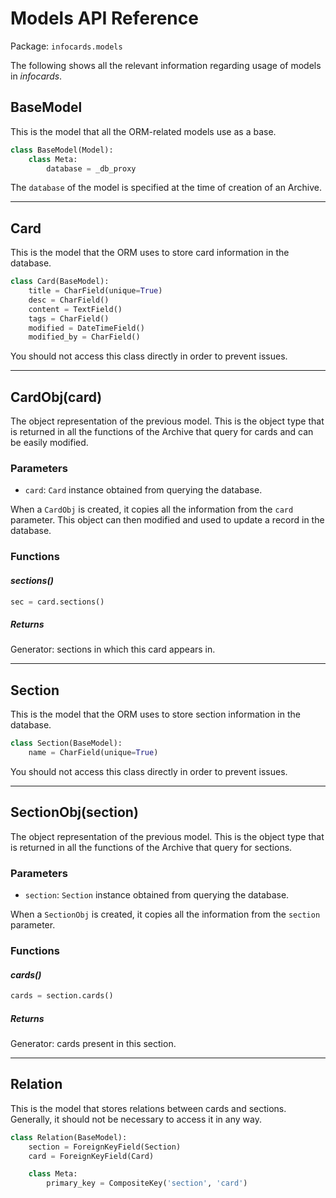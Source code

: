 # Models API Reference

Package: `infocards.models`

The following shows all the relevant information regarding usage of models in *infocards*.

## BaseModel

This is the model that all the ORM-related models use as a base.

~~~python
class BaseModel(Model):
    class Meta:
        database = _db_proxy
~~~

The `database` of the model is specified at the time of creation of an Archive.

---

## Card

This is the model that the ORM uses to store card information in the database.

~~~python
class Card(BaseModel):
    title = CharField(unique=True)
    desc = CharField()
    content = TextField()
    tags = CharField()
    modified = DateTimeField()
    modified_by = CharField()
~~~

You should not access this class directly in order to prevent issues.

---

## CardObj(card)

The object representation of the previous model. This is the object type that is returned in all the functions of the Archive that query for cards and can be easily modified.

### Parameters

- `card`: `Card` instance obtained from querying the database.

When a `CardObj` is created, it copies all the information from the `card` parameter. This object can then modified and used to update a record in the database.

### Functions

#### _**sections()**_

~~~python
sec = card.sections()
~~~

##### Returns

Generator: sections in which this card appears in.

---

## Section

This is the model that the ORM uses to store section information in the database.

~~~python
class Section(BaseModel):
    name = CharField(unique=True)
~~~

You should not access this class directly in order to prevent issues.

---

## SectionObj(section)

The object representation of the previous model. This is the object type that is returned in all the functions of the Archive that query for sections.

### Parameters

- `section`: `Section` instance obtained from querying the database.

When a `SectionObj` is created, it copies all the information from the `section` parameter.

### Functions

#### _**cards()**_

~~~python
cards = section.cards()
~~~

##### Returns

Generator: cards present in this section.

---

## Relation

This is the model that stores relations between cards and sections. Generally, it should not be necessary to access it in any way.

~~~python
class Relation(BaseModel):
    section = ForeignKeyField(Section)
    card = ForeignKeyField(Card)

    class Meta:
        primary_key = CompositeKey('section', 'card')
~~~
